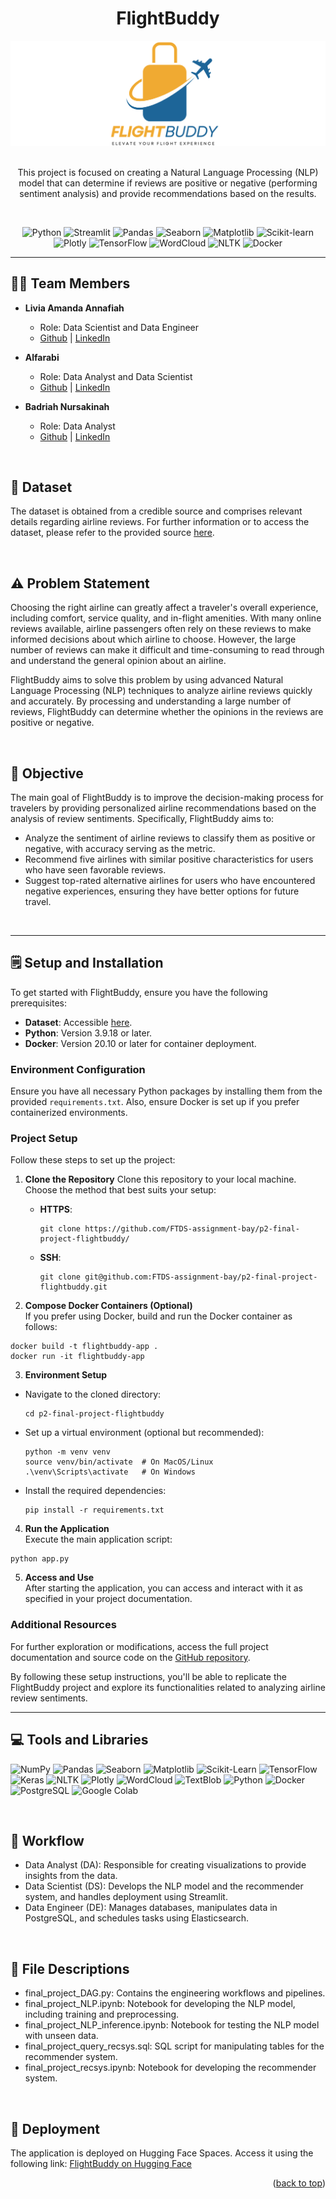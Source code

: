 <a name="readme-top"></a>

<div align='center'>
    <h1><b>FlightBuddy</b></h1>
    <img src='deployment/companyLogo.png'/>
    <br><br>
    <p>This project is focused on creating a Natural Language Processing (NLP) model that can determine if reviews are positive or negative (performing sentiment analysis) and provide recommendations based on the results.</p>
    <br>

![Python](https://badgen.net/badge/Python/3.9.18/blue?)
![Streamlit](https://badgen.net/badge/Streamlit/1.10.0/orange?)
![Pandas](https://badgen.net/badge/Pandas/1.4.3/blue?)
![Seaborn](https://badgen.net/badge/Seaborn/0.11.2/green?)
![Matplotlib](https://badgen.net/badge/Matplotlib/3.5.2/blue?)
![Scikit-learn](https://badgen.net/badge/scikit-learn/1.4.2/yellow?)
![Plotly](https://badgen.net/badge/Plotly/5.22.0/cyan?)
![TensorFlow](https://badgen.net/badge/TensorFlow/2.15.0/orange?)
![WordCloud](https://badgen.net/badge/WordCloud/1.8.1/purple?)
![NLTK](https://badgen.net/badge/NLTK/3.7/red?)
![Docker](https://badgen.net/badge/Docker/20.10/cyan?)

</div>

---

## 🧑‍💻 **Team Members**

- **Livia Amanda Annafiah**
  - Role: Data Scientist and Data Engineer  
  - [Github](https://github.com/liviamanda) | [LinkedIn](https://www.linkedin.com/in/liviaamanda/)

- **Alfarabi**
  - Role: Data Analyst and Data Scientist  
  - [Github](https://github.com/Alfarabi58) | [LinkedIn](https://www.linkedin.com/in/alfa-rabi-49b9b8285/)
  
- **Badriah Nursakinah**
  - Role: Data Analyst  
  - [Github](https://github.com/Badriah1989/Project_badriah_nursakinah) | [LinkedIn](https://www.linkedin.com/in/badriah-nursakinah-s-t-m-kom-247b20159/)

<br />

## 💾 **Dataset**

The dataset is obtained from a credible source and comprises relevant details regarding airline reviews. For further information or to access the dataset, please refer to the provided source [here](https://www.kaggle.com/datasets/juhibhojani/airline-reviews/data).

<br />

## ⚠️ **Problem Statement**

Choosing the right airline can greatly affect a traveler's overall experience, including comfort, service quality, and in-flight amenities. With many online reviews available, airline passengers often rely on these reviews to make informed decisions about which airline to choose. However, the large number of reviews can make it difficult and time-consuming to read through and understand the general opinion about an airline.

FlightBuddy aims to solve this problem by using advanced Natural Language Processing (NLP) techniques to analyze airline reviews quickly and accurately. By processing and understanding a large number of reviews, FlightBuddy can determine whether the opinions in the reviews are positive or negative.

<br />

## 📌 **Objective**

The main goal of FlightBuddy is to improve the decision-making process for travelers by providing personalized airline recommendations based on the analysis of review sentiments. Specifically, FlightBuddy aims to:
- Analyze the sentiment of airline reviews to classify them as positive or negative, with accuracy serving as the metric.
- Recommend five airlines with similar positive characteristics for users who have seen favorable reviews.
- Suggest top-rated alternative airlines for users who have encountered negative experiences, ensuring they have better options for future travel.

<br />

---

## 🗒️ **Setup and Installation**

To get started with FlightBuddy, ensure you have the following prerequisites:

- **Dataset**: Accessible [here](https://www.kaggle.com/datasets/juhibhojani/airline-reviews/data).
- **Python**: Version 3.9.18 or later.
- **Docker**: Version 20.10 or later for container deployment.

### **Environment Configuration**  
Ensure you have all necessary Python packages by installing them from the provided `requirements.txt`. Also, ensure Docker is set up if you prefer containerized environments.

### **Project Setup**  
Follow these steps to set up the project:

1. **Clone the Repository**
   Clone this repository to your local machine. Choose the method that best suits your setup:
   - **HTTPS**:
     ```
     git clone https://github.com/FTDS-assignment-bay/p2-final-project-flightbuddy/
     ```
   - **SSH**:
     ```
     git clone git@github.com:FTDS-assignment-bay/p2-final-project-flightbuddy.git
     ```

2. **Compose Docker Containers (Optional)**  
   If you prefer using Docker, build and run the Docker container as follows:
```
docker build -t flightbuddy-app .
docker run -it flightbuddy-app
```


3. **Environment Setup**  
- Navigate to the cloned directory:
  ```
  cd p2-final-project-flightbuddy
  ```
- Set up a virtual environment (optional but recommended):
  ```
  python -m venv venv
  source venv/bin/activate  # On MacOS/Linux
  .\venv\Scripts\activate   # On Windows
  ```
- Install the required dependencies:
  ```
  pip install -r requirements.txt
  ```

4. **Run the Application**  
Execute the main application script:
```
python app.py
```

5. **Access and Use**  
After starting the application, you can access and interact with it as specified in your project documentation.

### **Additional Resources**  
For further exploration or modifications, access the full project documentation and source code on the [GitHub repository](https://github.com/FTDS-assignment-bay/p2-final-project-flightbuddy/).

By following these setup instructions, you'll be able to replicate the FlightBuddy project and explore its functionalities related to analyzing airline review sentiments.

---

## 💻 **Tools and Libraries**

![NumPy](https://img.shields.io/badge/NumPy-%23013243.svg?style=for-the-badge&logo=numpy&logoColor=white)
![Pandas](https://img.shields.io/badge/pandas-%23150458.svg?style=for-the-badge&logo=pandas&logoColor=white)
![Seaborn](https://img.shields.io/badge/Seaborn-%238DD6F9.svg?style=for-the-badge&logo=seaborn&logoColor=white)
![Matplotlib](https://img.shields.io/badge/Matplotlib-%23D00000.svg?style=for-the-badge&logo=matplotlib&logoColor=white)
![Scikit-Learn](https://img.shields.io/badge/scikit--learn-%23F7931E.svg?style=for-the-badge&logo=scikit-learn&logoColor=white)
![TensorFlow](https://img.shields.io/badge/TensorFlow-%23FF6F00.svg?style=for-the-badge&logo=TensorFlow&logoColor=white)
![Keras](https://img.shields.io/badge/Keras-%23D00000.svg?style=for-the-badge&logo=Keras&logoColor=white)
![NLTK](https://img.shields.io/badge/NLTK-%232376C6.svg?style=for-the-badge&logo=nltk&logoColor=white)
![Plotly](https://img.shields.io/badge/Plotly-%233F4F75.svg?style=for-the-badge&logo=plotly&logoColor=white)
![WordCloud](https://img.shields.io/badge/WordCloud-%23FF8800.svg?style=for-the-badge&logo=wordcloud&logoColor=white)
![TextBlob](https://img.shields.io/badge/TextBlob-%23157AF6.svg?style=for-the-badge&logo=textblob&logoColor=white)
![Python](https://img.shields.io/badge/python-3670A0?style=for-the-badge&logo=python&logoColor=ffdd54)
![Docker](https://img.shields.io/badge/docker-%230db7ed.svg?style=for-the-badge&logo=docker&logoColor=white)
![PostgreSQL](https://img.shields.io/badge/PostgreSQL-%23316192.svg?style=for-the-badge&logo=postgresql&logoColor=white)
![Google Colab](https://img.shields.io/badge/Google%20Colab-F9AB00?style=for-the-badge&logo=google-colab&logoColor=white)

<br />

## 🔄 **Workflow**
- Data Analyst (DA): Responsible for creating visualizations to provide insights from the data.
- Data Scientist (DS): Develops the NLP model and the recommender system, and handles deployment using Streamlit.
- Data Engineer (DE): Manages databases, manipulates data in PostgreSQL, and schedules tasks using Elasticsearch.

<br />

## 📂 **File Descriptions**
- final_project_DAG.py: Contains the engineering workflows and pipelines.
- final_project_NLP.ipynb: Notebook for developing the NLP model, including training and preprocessing.
- final_project_NLP_inference.ipynb: Notebook for testing the NLP model with unseen data.
- final_project_query_recsys.sql: SQL script for manipulating tables for the recommender system.
- final_project_recsys.ipynb: Notebook for developing the recommender system.

<br />

## 🚀 **Deployment**
The application is deployed on Hugging Face Spaces. Access it using the following link:
[FlightBuddy on Hugging Face](https://huggingface.co/spaces/liviamanda/FlightBuddy)

<p align="right">(<a href="#readme-top">back to top</a>)</p>





